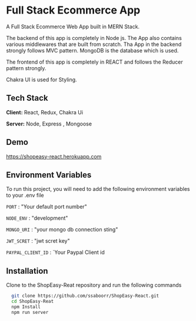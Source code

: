 
# Full Stack Ecommerce App

A Full Stack Ecommerce Web App built in MERN Stack.

The backend of this app is completely in Node js. The App also contains various middlewares that are built from scratch. Tha App in the backend strongly follows MVC pattern.
MongoDB is the database which is used.


The frontend of this app is completely in REACT and follows the Reducer pattern strongly.

Chakra UI is used for Styling.


## Tech Stack

**Client:** React, Redux, Chakra Ui

**Server:** Node, Express , Mongoose


## Demo

https://shopeasy-react.herokuapp.com

## Environment Variables

To run this project, you will need to add the following environment variables to your .env file

`PORT` : "Your default port number"

`NODE_ENV` : "development"

`MONGO_URI` : "your mongo db connection sting"

`JWT_SCRET` : "jwt scret key"

`PAYPAL_CLIENT_ID` : `Your Paypal Client id


## Installation

Clone to the  ShopEasy-Reat repository and run the following commands

```bash
  git clone https://github.com/ssaboorr/ShopEasy-React.git
  cd ShopEasy-Reat
  npm Install 
  npm run server
```
    
